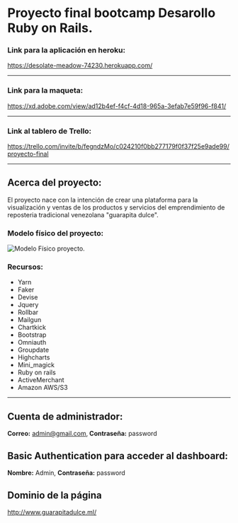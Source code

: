 # Proyecto final bootcamp Desarollo Ruby on Rails.

### Link para la aplicación en heroku: 
https://desolate-meadow-74230.herokuapp.com/

-----
### Link para la maqueta:
https://xd.adobe.com/view/ad12b4ef-f4cf-4d18-965a-3efab7e59f96-f841/

---
### Link al tablero de Trello:
https://trello.com/invite/b/fegndzMo/c024210f0bb277179f0f37f25e9ade99/proyecto-final

---
## Acerca del proyecto:
El proyecto nace con la intención de crear una plataforma para la visualización y ventas de los productos y servicios del emprendimiento de reposteria tradicional venezolana "guarapita dulce".

### Modelo físico del proyecto:
![Modelo Físico proyecto.](https://raw.githubusercontent.com/Deyna-5/Proyecto-final-Ruby-on-Rails/tree/master/Hito_diseño/Modelo_físico.png)

### Recursos:
<ul>
       <li><a hreft="https://yarnpkg.com/">Yarn</a></li>
       <li><a hreft="https://github.com/faker-ruby/faker">Faker</a></li>
       <li><a hreft="https://github.com/heartcombo/devise">Devise</a></li>
       <li><a hreft="https://jquery.com/">Jquery</a></li>
       <li><a hreft="https://rollbar.com/">Rollbar</a></li>
       <li><a hreft="https://www.mailgun.com/">Mailgun</a></li>
       <li><a hreft="https://chartkick.com/">Chartkick</a></li>
       <li><a hreft="https://getbootstrap.com/">Bootstrap</a></li>
       <li><a hreft="https://github.com/omniauth/omniauth">Omniauth</a></li>
       <li><a hreft="https://github.com/ankane/groupdate">Groupdate</a></li>
       <li><a hreft="https://www.highcharts.com/">Highcharts</a></li>
       <li><a hreft="https://github.com/minimagick/minimagick">Mini_magick</a></li>
       <li><a hreft="https://rubyonrails.org/">Ruby on rails</a></li>
       <li><a hreft="https://github.com/activemerchant/active_merchant">ActiveMerchant</a></li>
       <li><a hreft="https://aws.amazon.com/">Amazon AWS/S3</a></li>
</ul>



------
## Cuenta de administrador:
<strong>Correo:</strong> admin@gmail.com,<strong> Contraseña:</strong> password

## Basic Authentication para acceder al dashboard:
<strong>Nombre:</strong> Admin, <strong>Contraseña:</strong> password
## Dominio de la página
http://www.guarapitadulce.ml/





